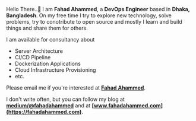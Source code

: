 Hello There..👋
I am **Fahad Ahammed**, a **DevOps Engineer** based in **Dhaka, Bangladesh**. On my free time I try to explore new technology, solve problems, try to conotribute to open source and mostly I learn and build things and share them for others.

I am available for consultancy about

- Server Architecture
- CI/CD Pipeline
- Dockerization Applications
- Cloud Infrastructure Provisioning
- etc.

Please email me if you're interested at **[Fahad Ahammed](mailto:iamfahadahammed@gmail.com?subject=[GitHub]%20Source%20Github%20Profile)**.

I don't write often, but you can follow my blog at **[medium/@fahadahammed](https://medium.com/@fahadahammed)** and at **[www.fahadahammed.com](https://fahadahammed.com)**.


